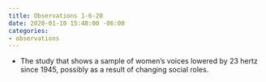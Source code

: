 ```yaml
---
title: Observations 1-6-20
date: 2020-01-10 15:48:00 -06:00
categories:
- observations
---
```


- The study that shows a sample of women’s voices lowered by 23 hertz since 1945, possibly as a result of changing social roles.